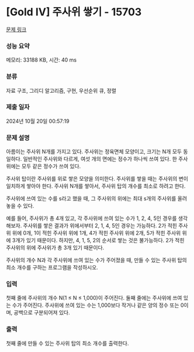 # [Gold IV] 주사위 쌓기 - 15703 

[문제 링크](https://www.acmicpc.net/problem/15703) 

### 성능 요약

메모리: 33188 KB, 시간: 40 ms

### 분류

자료 구조, 그리디 알고리즘, 구현, 우선순위 큐, 정렬

### 제출 일자

2024년 10월 20일 00:57:19

### 문제 설명

<p>아름이는 주사위 N개를 가지고 있다. 주사위는 정육면체 모양이고, 크기는 N개 모두 동일하다. 일반적인 주사위와 다르게, 여섯 개의 면에는 정수가 하나씩 쓰여 있다. 한 주사위에는 모두 같은 정수가 쓰여 있다.</p>

<p>주사위 탑이란 주사위를 위로 쌓은 모양을 의미한다. 주사위를 쌓을 때는 주사위의 변이 일치하게 쌓아야 한다. 주사위 N개를 쌓아서, 주사위 탑의 개수를 최소로 하려고 한다.</p>

<p>주사위에 쓰여 있는 수를 s라고 했을 때, 그 주사위의 위에는 최대 s개의 주사위를 올려놓을 수 있다.</p>

<p>예를 들어, 주사위가 총 4개 있고, 각 주사위에 쓰여 있는 수가 1, 2, 4, 5인 경우를 생각해보자. 주사위를 쌓은 결과가 위에서부터 2, 1, 4, 5인 경우는 가능하다. 2가 적힌 주사위 위에 0개, 1이 적힌 주사위 위에 1개, 4가 적힌 주사위 위에 2개, 5가 적힌 주사위 위에 3개가 있기 때문이다. 하지만, 4, 1, 5, 2의 순서로 쌓는 것은 불가능하다. 2가 적힌 주사위의 위에 주사위가 총 3개 있기 때문이다.</p>

<p>주사위의 개수 N과 각 주사위에 쓰여 있는 수가 주어졌을 때, 만들 수 있는 주사위 탑의 최소 개수를 구하는 프로그램을 작성하시오.</p>

### 입력 

 <p>첫째 줄에 주사위의 개수 N(1 ≤ N ≤ 1,000)이 주어진다. 둘째 줄에는 주사위에 쓰여 있는 수가 주어진다. 주사위에 쓰여 있는 수는 1,000보다 작거나 같은 양의 정수 또는 0이며, 공백으로 구분되어져 있다.</p>

### 출력 

 <p>첫째 줄에 만들 수 있는 주사위 탑의 최소 개수를 출력한다.</p>

